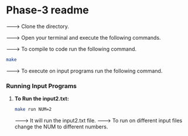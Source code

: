 # Phase-3 readme

---> Clone the directory.

---> Open your terminal and execute the following commands.

---> To compile to code run the following command.

```bash
make
```

---> To execute on input programs run the following command.

### Running Input Programs

1. **To Run the input2.txt:** 

    ```bash
    make run NUM=2
    ```
    ---> It will run the input2.txt file.
    ---> To run on different input files change the NUM to different numbers.


